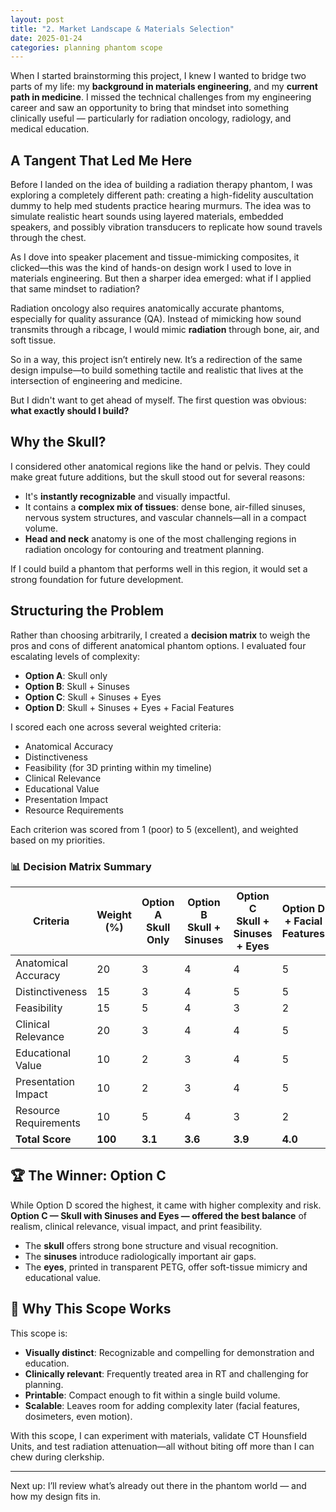 ```yaml
---
layout: post
title: "2. Market Landscape & Materials Selection"
date: 2025-01-24
categories: planning phantom scope
---
```


When I started brainstorming this project, I knew I wanted to bridge two parts of my life: my **background in materials engineering**, and my **current path in medicine**. I missed the technical challenges from my engineering career and saw an opportunity to bring that mindset into something clinically useful — particularly for radiation oncology, radiology, and medical education.

## A Tangent That Led Me Here

Before I landed on the idea of building a radiation therapy phantom, I was exploring a completely different path: creating a high-fidelity auscultation dummy to help med students practice hearing murmurs. The idea was to simulate realistic heart sounds using layered materials, embedded speakers, and possibly vibration transducers to replicate how sound travels through the chest.

As I dove into speaker placement and tissue-mimicking composites, it clicked—this was the kind of hands-on design work I used to love in materials engineering. But then a sharper idea emerged: what if I applied that same mindset to radiation?

Radiation oncology also requires anatomically accurate phantoms, especially for quality assurance (QA). Instead of mimicking how sound transmits through a ribcage, I would mimic **radiation** through bone, air, and soft tissue.

So in a way, this project isn’t entirely new. It’s a redirection of the same design impulse—to build something tactile and realistic that lives at the intersection of engineering and medicine.

But I didn't want to get ahead of myself. The first question was obvious: **what exactly should I build?**

## Why the Skull?

I considered other anatomical regions like the hand or pelvis. They could make great future additions, but the skull stood out for several reasons:

* It's **instantly recognizable** and visually impactful.
* It contains a **complex mix of tissues**: dense bone, air-filled sinuses, nervous system structures, and vascular channels—all in a compact volume.
* **Head and neck** anatomy is one of the most challenging regions in radiation oncology for contouring and treatment planning.

If I could build a phantom that performs well in this region, it would set a strong foundation for future development.

## Structuring the Problem

Rather than choosing arbitrarily, I created a **decision matrix** to weigh the pros and cons of different anatomical phantom options. I evaluated four escalating levels of complexity:

* **Option A**: Skull only
* **Option B**: Skull + Sinuses
* **Option C**: Skull + Sinuses + Eyes
* **Option D**: Skull + Sinuses + Eyes + Facial Features

I scored each one across several weighted criteria:

* Anatomical Accuracy
* Distinctiveness
* Feasibility (for 3D printing within my timeline)
* Clinical Relevance
* Educational Value
* Presentation Impact
* Resource Requirements

Each criterion was scored from 1 (poor) to 5 (excellent), and weighted based on my priorities.

### 📊 Decision Matrix Summary

| **Criteria**          | **Weight (%)** | **Option A**<br>Skull Only | **Option B**<br>Skull + Sinuses | **Option C**<br>Skull + Sinuses + Eyes | **Option D**<br>+ Facial Features |
| --------------------- | -------------- | -------------------------- | ------------------------------- | -------------------------------------- | --------------------------------- |
| Anatomical Accuracy   | 20             | 3                          | 4                               | 4                                      | 5                                 |
| Distinctiveness       | 15             | 3                          | 4                               | 5                                      | 5                                 |
| Feasibility           | 15             | 5                          | 4                               | 3                                      | 2                                 |
| Clinical Relevance    | 20             | 3                          | 4                               | 4                                      | 5                                 |
| Educational Value     | 10             | 2                          | 3                               | 4                                      | 5                                 |
| Presentation Impact   | 10             | 2                          | 3                               | 4                                      | 5                                 |
| Resource Requirements | 10             | 5                          | 4                               | 3                                      | 2                                 |
| **Total Score**       | **100**        | **3.1**                    | **3.6**                         | **3.9**                                | **4.0**                           |

## 🏆 The Winner: Option C

While Option D scored the highest, it came with higher complexity and risk. **Option C — Skull with Sinuses and Eyes — offered the best balance** of realism, clinical relevance, visual impact, and print feasibility.

* The **skull** offers strong bone structure and visual recognition.
* The **sinuses** introduce radiologically important air gaps.
* The **eyes**, printed in transparent PETG, offer soft-tissue mimicry and educational value.

## 🌟 Why This Scope Works

This scope is:

* **Visually distinct**: Recognizable and compelling for demonstration and education.
* **Clinically relevant**: Frequently treated area in RT and challenging for planning.
* **Printable**: Compact enough to fit within a single build volume.
* **Scalable**: Leaves room for adding complexity later (facial features, dosimeters, even motion).

With this scope, I can experiment with materials, validate CT Hounsfield Units, and test radiation attenuation—all without biting off more than I can chew during clerkship.

---

Next up: I’ll review what’s already out there in the phantom world — and how my design fits in.



